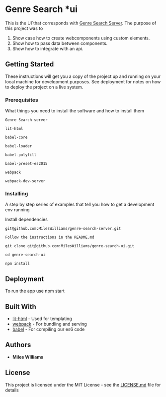 # Genre Search *ui

This is the UI`that corresponds with [Genre Search Server](https://www.github.com/MilesWilliams/genre-search-server). The purpose of this project was to 
1. Show case how to create webcomponents using custom elements.
2. Show how to pass data between components.
2. Show how to integrate with an api.

## Getting Started

These instructions will get you a copy of the project up and running on your local machine for development purposes. See deployment for notes on how to deploy the project on a live system.

### Prerequisites

What things you need to install the software and how to install them
```
Genre Search server

lit-html

babel-core

babel-loader

babel-polyfill

babel-preset-es2015

webpack

webpack-dev-server
```

### Installing

A step by step series of examples that tell you how to get a development env running

Install dependencies
```
git@github.com:MilesWilliams/genre-search-server.git

Follow the instructions in the README.md
```
```
git clone git@github.com:MilesWilliams/genre-search-ui.git

cd genre-search-ui

npm install
```

## Deployment

To run the app use npm start

## Built With

* [lit-html](https://lit-html.polymer-project.org/) - Used for templating
* [webpack](https://webpack.js.org/) - For bundling and serving
* [babel](https://babeljs.io/) - For compiling our es6 code


## Authors

* **Miles WIlliams**

## License

This project is licensed under the MIT License - see the [LICENSE.md](LICENSE.md) file for details

